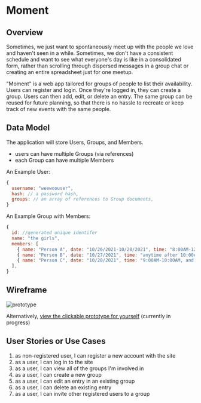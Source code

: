 
# Moment

## Overview

Sometimes, we just want to spontaneously meet up with the people we love and haven't seen in a while. Sometimes, we don't have a consistent schedule and want to see what everyone's day is like in a consolidated form, rather than scrolling through dispersed messages in a group chat or creating an entire spreadsheet just for one meetup.

"Moment" is a web app tailored for groups of people to list their availability. Users can register and login. Once they're logged in, they can create a group. Users can then add, edit, or delete an entry. The same group can be reused for future planning, so that there is no hassle to recreate or keep track of new events with the same people.

## Data Model

The application will store Users, Groups, and Members.

* users can have multiple Groups (via references)
* each Group can have multiple Members

An Example User:

```javascript
{
  username: "weewoouser",
  hash: // a password hash,
  groups: // an array of references to Group documents,
}
```

An Example Group with Members:

```javascript
{
  id: //generated unique identifer
  name: "the girls",
  members: [
    { name: "Person A", date: "10/26/2021-10/28/2021", time: "8:00AM-12:00PM"},
    { name: "Person B", date: "10/27/2021", time: "anytime after 10:00AM"},
    { name: "Person C", date: "10/28/2021", time: "9:00AM-10:00AM, and after 11:00AM works for me!"}
  ],
}
```

## Wireframe

![prototype](https://cdn.discordapp.com/attachments/86483011788353536/933453617212567602/chrome_2022-01-19_15-09-44.gif)

Alternatively, [view the clickable prototype for yourself](https://xd.adobe.com/view/0749fdd1-7c21-45da-b108-62c7dc18bac2-521a/) (currently in progress)

## User Stories or Use Cases

1. as non-registered user, I can register a new account with the site
2. as a user, I can log in to the site
3. as a user, I can view all of the groups I'm involved in
4. as a user, I can create a new group
5. as a user, I can edit an entry in an existing group
6. as a user, I can delete an existing entry
7. as a user, I can invite other registered users to a group

